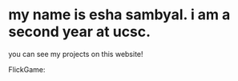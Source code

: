 # my name is esha sambyal. i am a second year at ucsc. 
you can see my projects on this website!

FlickGame:
